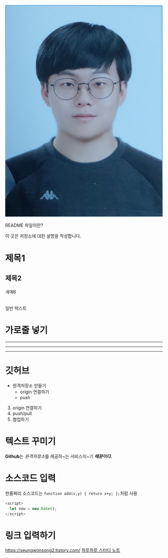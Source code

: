 ![프로필 이미지](./증명사진.jpg)

README 파일이란?

이 곳은 저장소에 대한 설명을 작성합니다.

# 제목1

## 제목2

###### 제목6

일반 텍스트

# 가로줄 넣기

---

- - - - 

****

# 깃허브

- 원격저장소 만들기
    - origin 연결하기
    - push
3. origin 연결하기
4. push/pull
5. 협업하기

# 텍스트 꾸미기

**Github**는 *원격저장소*를 제공하~는 서비스이~기 ***때문이다.***

# 소스코드 입력

한줄짜리 소스코드는 `function add(x,y) { return x+y; };`처럼 사용
```Javascript
<script>
  let now = new Date();
</script>
```

# 링크 입력하기

<https://seungwonsong2.tistory.com/>
[하루하루 스터디 노트](https://doit-fwd.tistory.com/, "프런트엔드 개발 팁")
